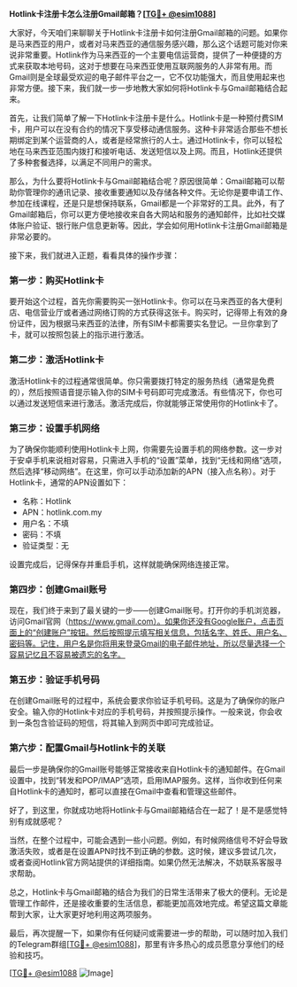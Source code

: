 **Hotlink卡注册卡怎么注册Gmail邮箱？[[TG💪+ @esim1088](https://t.me/s/esim1088)]**

大家好，今天咱们来聊聊关于Hotlink卡注册卡如何注册Gmail邮箱的问题。如果你是马来西亚的用户，或者对马来西亚的通信服务感兴趣，那么这个话题可能对你来说非常重要。Hotlink作为马来西亚的一个主要电信运营商，提供了一种便捷的方式来获取本地号码，这对于想要在马来西亚使用互联网服务的人非常有用。而Gmail则是全球最受欢迎的电子邮件平台之一，它不仅功能强大，而且使用起来也非常方便。接下来，我们就一步一步地教大家如何将Hotlink卡与Gmail邮箱结合起来。

首先，让我们简单了解一下Hotlink卡注册卡是什么。Hotlink卡是一种预付费SIM卡，用户可以在没有合约的情况下享受移动通信服务。这种卡非常适合那些不想长期绑定到某个运营商的人，或者是经常旅行的人士。通过Hotlink卡，你可以轻松地在马来西亚范围内拨打和接听电话、发送短信以及上网。而且，Hotlink还提供了多种套餐选择，以满足不同用户的需求。

那么，为什么要将Hotlink卡与Gmail邮箱结合呢？原因很简单：Gmail邮箱可以帮助你管理你的通讯记录、接收重要通知以及存储各种文件。无论你是要申请工作、参加在线课程，还是只是想保持联系，Gmail都是一个非常好的工具。此外，有了Gmail邮箱后，你可以更方便地接收来自各大网站和服务的通知邮件，比如社交媒体账户验证、银行账户信息更新等。因此，学会如何用Hotlink卡注册Gmail邮箱是非常必要的。

接下来，我们就进入正题，看看具体的操作步骤：

### 第一步：购买Hotlink卡

要开始这个过程，首先你需要购买一张Hotlink卡。你可以在马来西亚的各大便利店、电信营业厅或者通过网络订购的方式获得这张卡。购买时，记得带上有效的身份证件，因为根据马来西亚的法律，所有SIM卡都需要实名登记。一旦你拿到了卡，就可以按照包装上的指示进行激活。

### 第二步：激活Hotlink卡

激活Hotlink卡的过程通常很简单。你只需要拨打特定的服务热线（通常是免费的），然后按照语音提示输入你的SIM卡号码即可完成激活。有些情况下，你也可以通过发送短信来进行激活。激活完成后，你就能够正常使用你的Hotlink卡了。

### 第三步：设置手机网络

为了确保你能顺利使用Hotlink卡上网，你需要先设置手机的网络参数。这一步对于安卓手机来说相对容易，只需进入手机的“设置”菜单，找到“无线和网络”选项，然后选择“移动网络”。在这里，你可以手动添加新的APN（接入点名称）。对于Hotlink卡，通常的APN设置如下：

- 名称：Hotlink
- APN：hotlink.com.my
- 用户名：不填
- 密码：不填
- 验证类型：无

设置完成后，记得保存并重启手机，这样就能确保网络连接正常。

### 第四步：创建Gmail账号

现在，我们终于来到了最关键的一步——创建Gmail账号。打开你的手机浏览器，访问Gmail官网（https://www.gmail.com）。如果你还没有Google账户，点击页面上的“创建账户”按钮。然后按照提示填写相关信息，包括名字、姓氏、用户名、密码等。记住，用户名是你将用来登录Gmail的电子邮件地址，所以尽量选择一个容易记忆且不容易被遗忘的名字。

### 第五步：验证手机号码

在创建Gmail账号的过程中，系统会要求你验证手机号码。这是为了确保你的账户安全。输入你的Hotlink卡对应的手机号码，并按照提示操作。一般来说，你会收到一条包含验证码的短信，将其输入到网页中即可完成验证。

### 第六步：配置Gmail与Hotlink卡的关联

最后一步是确保你的Gmail账号能够正常接收来自Hotlink卡的通知邮件。在Gmail设置中，找到“转发和POP/IMAP”选项，启用IMAP服务。这样，当你收到任何来自Hotlink卡的通知时，都可以直接在Gmail中查看和管理这些邮件。

好了，到这里，你就成功地将Hotlink卡与Gmail邮箱结合在一起了！是不是感觉特别有成就感呢？

当然，在整个过程中，可能会遇到一些小问题。例如，有时候网络信号不好会导致激活失败，或者是在设置APN时找不到正确的参数。这时候，建议多尝试几次，或者查阅Hotlink官方网站提供的详细指南。如果仍然无法解决，不妨联系客服寻求帮助。

总之，Hotlink卡与Gmail邮箱的结合为我们的日常生活带来了极大的便利。无论是管理工作邮件，还是接收重要的生活信息，都能更加高效地完成。希望这篇文章能帮到大家，让大家更好地利用这两项服务。

最后，再次提醒一下，如果你有任何疑问或需要进一步的帮助，可以随时加入我们的Telegram群组[[TG💪+ @esim1088](https://t.me/s/esim1088)]，那里有许多热心的成员愿意分享他们的经验和技巧。

[[TG💪+ @esim1088](https://t.me/s/esim1088) ![Image](https://i.postimg.cc/4NQfJmqS/Snipaste-2025-05-13-00-14-12.png)]